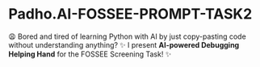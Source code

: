 # Padho.AI-FOSSEE-PROMPT-TASK2
😩 Bored and tired of learning Python with AI by just copy-pasting code without understanding anything?   ✨ I present **AI-powered Debugging Helping Hand** for the FOSSEE Screening Task!  ✨
